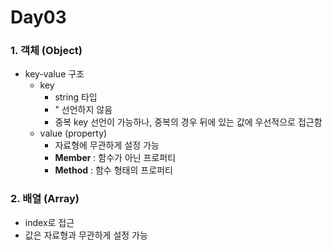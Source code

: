 # Day03

### 1. 객체 (Object)
* key-value 구조
    * key
        * string 타입
        * " 선언하지 않음
        * 중복 key 선언이 가능하나, 중복의 경우 뒤에 있는 값에 우선적으로 접근함
    * value (property)
        * 자료형에 무관하게 설정 가능
        * **Member** : 함수가 아닌 프로퍼티
        * **Method** : 함수 형태의 프로퍼티

### 2. 배열 (Array)
* index로 접근
* 값은 자료형과 무관하게 설정 가능